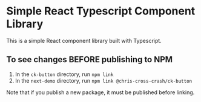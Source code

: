 # Simple React Typescript Component Library

This is a simple React component library built with Typescript.

## To see changes BEFORE publishing to NPM

1. In the `ck-button` directory, run `npm link`
2. In the `next-demo` directory, run `npm link @chris-cross-crash/ck-button`

Note that if you publish a new package, it must be published before linking.

